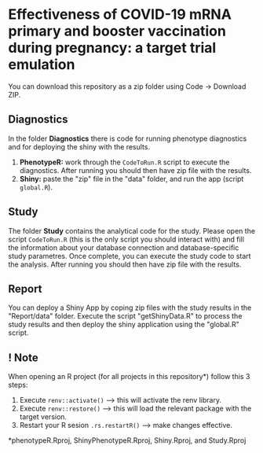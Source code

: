 # Effectiveness of COVID-19 mRNA primary and booster vaccination during pregnancy: a target trial emulation  
You can download this repository as a zip folder using Code -> Download ZIP.
## Diagnostics
In the folder **Diagnostics** there is code for running phenotype diagnostics and for deploying the shiny with the results.
1) **PhenotypeR:** work through the `CodeToRun.R` script to execute the diagnostics. After running you should then have zip file with the results.
2) **Shiny:** paste the "zip" file in the "data" folder, and run the app (script `global.R`).

## Study
The folder **Study** contains the analytical code for the study. Please open the script `CodeToRun.R` (this is the only script you should interact with) and fill the information about your database connection and database-specific study parametres. Once complete, you can execute the study code to start the analysis. After running you should then have zip file with the results.

## Report
You can deploy a Shiny App by coping zip files with the study results in the "Report/data" folder. Execute the script "getShinyData.R" to process the study results and then deploy the shiny application using the "global.R" script.

## ! Note
When opening an R project (for all projects in this repository*) follow this 3 steps:
1. Execute `renv::activate()` --> this will activate the renv library.
2. Execute `renv::restore()` --> this will load the relevant package with the target version.
3. Restart your R sesion `.rs.restartR()` --> make changes effective.

*phenotypeR.Rproj, ShinyPhenotypeR.Rproj, Shiny.Rproj, and Study.Rproj
